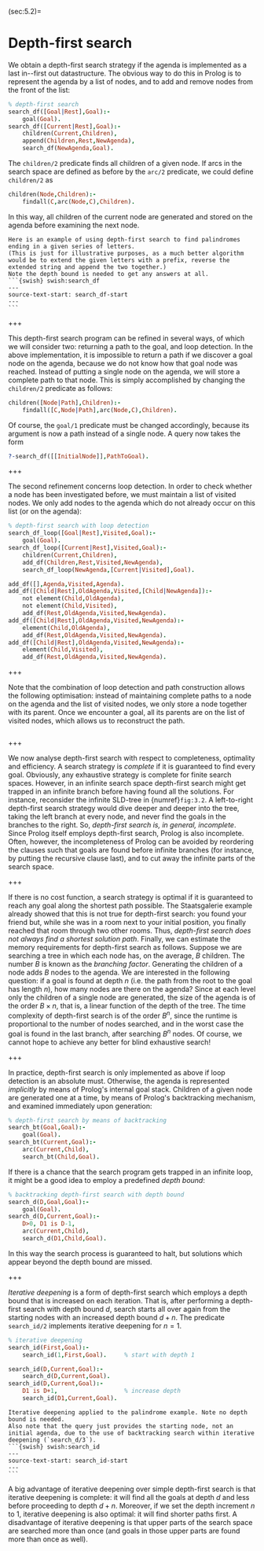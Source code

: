 <!--H3: Section 5.2-->
(sec:5.2)=
# Depth-first search #

We obtain a depth-first search strategy if the agenda is implemented as a last in--first out datastructure. The obvious way to do this in Prolog is to represent the agenda by a list of nodes, and to add and remove nodes from the front of the list:
```Prolog
% depth-first search
search_df([Goal|Rest],Goal):-
    goal(Goal).
search_df([Current|Rest],Goal):-
    children(Current,Children),
    append(Children,Rest,NewAgenda),
    search_df(NewAgenda,Goal).
```
The `children/2` predicate finds all children of a given node. If arcs in the search space are defined as before by the `arc/2` predicate, we could define `children/2` as
```Prolog
children(Node,Children):-
    findall(C,arc(Node,C),Children).
```
In this way, all children of the current node are generated and stored on the agenda before examining the next node.
````{tip}
Here is an example of using depth-first search to find palindromes ending in a given series of letters. 
(This is just for illustrative purposes, as a much better algorithm would be to extend the given letters with a prefix, reverse the extended string and append the two together.)
Note the depth bound is needed to get any answers at all. 
```{swish} swish:search_df
---
source-text-start: search_df-start
---
```
````

+++

This depth-first search program can be refined in several ways, of which we will consider two: returning a path to the goal, and loop detection. In the above implementation, it is impossible to return a path if we discover a goal node on the agenda, because we do not know how that goal node was reached. Instead of putting a single node on the agenda, we will store a complete path to that node. This is simply accomplished by changing the `children/2` predicate as follows:
```Prolog
children([Node|Path],Children):-
    findall([C,Node|Path],arc(Node,C),Children).
```
Of course, the `goal/1` predicate must be changed accordingly, because its argument is now a path instead of a single node. A query now takes the form
```Prolog
?-search_df([[InitialNode]],PathToGoal).
```

+++

The second refinement concerns loop detection. In order to check whether a node has been investigated before, we must maintain a list of visited nodes. We only add nodes to the agenda which do not already occur on this list (or on the agenda):
```Prolog
% depth-first search with loop detection
search_df_loop([Goal|Rest],Visited,Goal):-
    goal(Goal).
search_df_loop([Current|Rest],Visited,Goal):-
    children(Current,Children),
    add_df(Children,Rest,Visited,NewAgenda),
    search_df_loop(NewAgenda,[Current|Visited],Goal).

add_df([],Agenda,Visited,Agenda).
add_df([Child|Rest],OldAgenda,Visited,[Child|NewAgenda]):-
    not element(Child,OldAgenda),
    not element(Child,Visited),
    add_df(Rest,OldAgenda,Visited,NewAgenda).
add_df([Child|Rest],OldAgenda,Visited,NewAgenda):-
    element(Child,OldAgenda),
    add_df(Rest,OldAgenda,Visited,NewAgenda).
add_df([Child|Rest],OldAgenda,Visited,NewAgenda):-
    element(Child,Visited),
    add_df(Rest,OldAgenda,Visited,NewAgenda).
```

+++

Note that the combination of loop detection and path construction allows the following optimisation: instead of maintaining complete paths to a node on the agenda and the list of visited nodes, we only store a node together with its parent. Once we encounter a goal, all its parents are on the list of visited nodes, which allows us to reconstruct the path.

```{exercise} ex:5.1
```

+++

We now analyse depth-first search with respect to completeness, optimality and efficiency. A search strategy is *complete* if it is guaranteed to find every goal. Obviously, any exhaustive strategy is complete for finite search spaces. However, in an infinite search space depth-first search might get trapped in an infinite branch before having found all the solutions. For instance, reconsider the infinite SLD-tree in {numref}`fig:3.2`. A left-to-right depth-first search strategy would dive deeper and deeper into the tree, taking the left branch at every node, and never find the goals in the branches to the right. So, *depth-first search is, in general, incomplete*. Since Prolog itself employs depth-first search, Prolog is also incomplete. Often, however, the incompleteness of Prolog can be avoided by reordering the clauses such that goals are found before infinite branches (for instance, by putting the recursive clause last), and to cut away the infinite parts of the search space.

+++

If there is no cost function, a search strategy is optimal if it is guaranteed to reach any goal along the shortest path possible. The Staatsgalerie example already showed that this is not true for depth-first search: you found your friend but, while she was in a room next to your initial position, you finally reached that room through two other rooms. Thus, *depth-first search does not always find a shortest solution path*. Finally, we can estimate the memory requirements for depth-first search as follows. Suppose we are searching a tree in which each node has, on the average, *B* children. The number *B* is known as the *branching factor*. Generating the children of a node adds *B* nodes to the agenda. We are interested in the following question: if a goal is found at depth *n* (i.e. the path from the root to the goal has length *n*), how many nodes are there on the agenda? Since at each level only the children of a single node are generated, the size of the agenda is of the order $B \times n$, that is, a linear function of the depth of the tree. The time complexity of depth-first search is of the order $B^n$, since the runtime is proportional to the number of nodes searched, and in the worst case the goal is found in the last branch, after searching $B^n$ nodes. Of course, we cannot hope to achieve any better for blind exhaustive search!

+++

In practice, depth-first search is only implemented as above if loop detection is an absolute must. Otherwise, the agenda is represented *implicitly* by means of Prolog's internal goal stack. Children of a given node are generated one at a time, by means of Prolog's backtracking mechanism, and examined immediately upon generation:
```Prolog
% depth-first search by means of backtracking
search_bt(Goal,Goal):-
    goal(Goal).
search_bt(Current,Goal):-
    arc(Current,Child),
    search_bt(Child,Goal).
```
If there is a chance that the search program gets trapped in an infinite loop, it might be a good idea to employ a predefined *depth bound*:
```Prolog
% backtracking depth-first search with depth bound
search_d(D,Goal,Goal):-
    goal(Goal).
search_d(D,Current,Goal):-
    D>0, D1 is D-1,
    arc(Current,Child),
    search_d(D1,Child,Goal).
```
In this way the search process is guaranteed to halt, but solutions which appear beyond the depth bound are missed.

+++

*Iterative deepening* is a form of depth-first search which employs a depth bound that is increased on each iteration. That is, after performing a depth-first search with depth bound *d*, search starts all over again from the starting nodes with an increased depth bound $d + n$. The predicate `search_id/2` implements iterative deepening for $n = 1$.
```Prolog
% iterative deepening
search_id(First,Goal):-
    search_id(1,First,Goal).     % start with depth 1

search_id(D,Current,Goal):-
    search_d(D,Current,Goal).
search_id(D,Current,Goal):-
    D1 is D+1,                   % increase depth
    search_id(D1,Current,Goal).
```
````{tip}
Iterative deepening applied to the palindrome example. Note no depth bound is needed. 
Also note that the query just provides the starting node, not an initial agenda, due to the use of backtracking search within iterative deepening (`search_d/3`).
```{swish} swish:search_id
---
source-text-start: search_id-start
---
```
````
A big advantage of iterative deepening over simple depth-first search is that iterative deepening is complete: it will find all the goals at depth $d$ and less before proceeding to depth $d + n$. Moreover, if we set the depth increment $n$ to $1$, iterative deepening is also optimal: it will find shorter paths first. A disadvantage of iterative deepening is that upper parts of the search space are searched more than once (and goals in those upper parts are found more than once as well).
